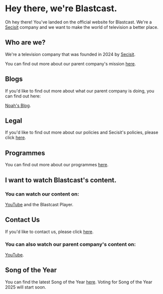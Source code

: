 # Hey there, we're Blastcast.
Oh hey there! You've landed on the official website for Blastcast. We're a [Secisit](https://secisit.com) company and we want to make the world of television a better place.

## Who are we?
We're a television company that was founded in 2024 by [Secisit](https://secisit.com). 

You can find out more about our parent company's mission [here](https://secisit.com/ourmission).

## Blogs
If you'd like to find out more about what our parent company is doing, you can find out here:

[Noah's Blog](https://secisit.com/blog/noah).

## Legal
If you'd like to find out more about our policies and Secisit's policies, please click [here](https://secisit.com/legal).

## Programmes
You can find out more about our programmes [here](https://blastcast.co.uk/programmes).

## I want to watch Blastcast's content.

### You can watch our content on:
[YouTube](https://youtube.com/@BlastcastYT) and the Blastcast Player.

## Contact Us
If you'd like to contact us, please click [here](https://secisit.com/contact).

### You can also watch our parent company's content on:
[YouTube](https://youtube.com/@Secisit).

## Song of the Year
You can find the latest Song of the Year [here](https://blastcast.co.uk/songoftheyear). Voting for Song of the Year 2025 will start soon.
